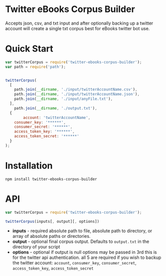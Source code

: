 Twitter eBooks Corpus Builder
=======

Accepts json, csv, and txt input and after optionally backing up a twitter account will create a single txt corpus best for eBooks twitter bot use.

Quick Start
=======
```javascript
var twitterCorpus = require('twitter-ebooks-corpus-builder');
var path = require('path');


twitterCorpus(
  [
    path.join(__dirname, './input/twitterAccountName.csv'),
    path.join(__dirname, './input/twitterAccountName.json'),
    path.join(__dirname, './input/anyFile.txt'),
  ],
	path.join(__dirname, './output.txt'),
  {
		account: 'twitterAccountName',
    consumer_key: '******',
    consumer_secret: '******',
    access_token_key: '******',
    access_token_secret: '******'
  }
);
```

Installation
====
```
npm install twitter-ebooks-corpus-builder
```


API
====
```javascript
var twitterCorpus = require('twitter-ebooks-corpus-builder');

twitterCorpus(inputs[, output][, options])
```
* **inputs** - required
  absolute path to file, absolute path to directory, or array of absolute paths or directories.
* **output** - optional
  final corpus output. Defaults to `output.txt` in the directory of your script
* **options** - optional
  if output is null options may be passed in 3rd
  this is for the twitter api authentication. all 5 are required if you wish to backup the twitter account:
  `account`, `consumer_key`, `consumer_secret`, `access_token_key`, `access_token_secret`
